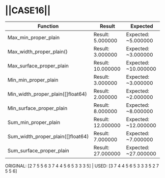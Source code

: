 # ||CASE16||
Function | Result | Expected
---|---|---
|Max_min_proper_plain| Result: 5.000000| Expected: ~5.000000
|Max_width_proper_plain()| Result: 3.000000| Expected: ~3.000000
|Max_surface_proper_plain| Result: 10.000000| Expected: ~10.000000
|Min_min_proper_plain| Result: 3.000000| Expected: ~3.000000
|Min_width_proper_plain([]float64)| Result: 2.000000| Expected: ~2.000000
|Min_surface_proper_plain| Result: 8.000000| Expected: ~8.000000
|Sum_min_proper_plain| Result: 12.000000| Expected: ~12.000000
|Sum_width_proper_plain([]float64)| Result: 7.000000| Expected: ~7.000000
|Sum_surface_proper_plain| Result: 27.000000| Expected: ~27.000000

ORIGINAL: [2 7 5 5 6 3 7 4 4 5 6 5 3 3 3 5] | USED: [3 7 4 4 5 6 5 3 3 3 5 2 7 5 5 6]